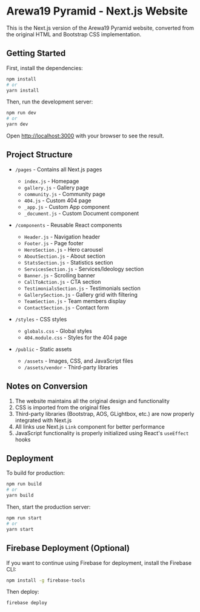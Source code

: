 # Arewa19 Pyramid - Next.js Website

This is the Next.js version of the Arewa19 Pyramid website, converted from the original HTML and Bootstrap CSS implementation.

## Getting Started

First, install the dependencies:

```bash
npm install
# or
yarn install
```

Then, run the development server:

```bash
npm run dev
# or
yarn dev
```

Open [http://localhost:3000](http://localhost:3000) with your browser to see the result.

## Project Structure

- `/pages` - Contains all Next.js pages
  - `index.js` - Homepage
  - `gallery.js` - Gallery page
  - `community.js` - Community page
  - `404.js` - Custom 404 page
  - `_app.js` - Custom App component
  - `_document.js` - Custom Document component

- `/components` - Reusable React components
  - `Header.js` - Navigation header
  - `Footer.js` - Page footer
  - `HeroSection.js` - Hero carousel
  - `AboutSection.js` - About section
  - `StatsSection.js` - Statistics section
  - `ServicesSection.js` - Services/Ideology section
  - `Banner.js` - Scrolling banner
  - `CallToAction.js` - CTA section
  - `TestimonialsSection.js` - Testimonials section
  - `GallerySection.js` - Gallery grid with filtering
  - `TeamSection.js` - Team members display
  - `ContactSection.js` - Contact form

- `/styles` - CSS styles
  - `globals.css` - Global styles
  - `404.module.css` - Styles for the 404 page

- `/public` - Static assets
  - `/assets` - Images, CSS, and JavaScript files
  - `/assets/vendor` - Third-party libraries

## Notes on Conversion

1. The website maintains all the original design and functionality
2. CSS is imported from the original files
3. Third-party libraries (Bootstrap, AOS, GLightbox, etc.) are now properly integrated with Next.js
4. All links use Next.js `Link` component for better performance
5. JavaScript functionality is properly initialized using React's `useEffect` hooks

## Deployment

To build for production:

```bash
npm run build
# or
yarn build
```

Then, start the production server:

```bash
npm run start
# or
yarn start
```

## Firebase Deployment (Optional)

If you want to continue using Firebase for deployment, install the Firebase CLI:

```bash
npm install -g firebase-tools
```

Then deploy:

```bash
firebase deploy
```
